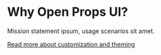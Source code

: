 <div class="rich-text">

# Why Open Props UI?

Mission statement ipsum, usage scenarios sit amet.

[Read more about customization and theming](/guide/theme)

</div>
